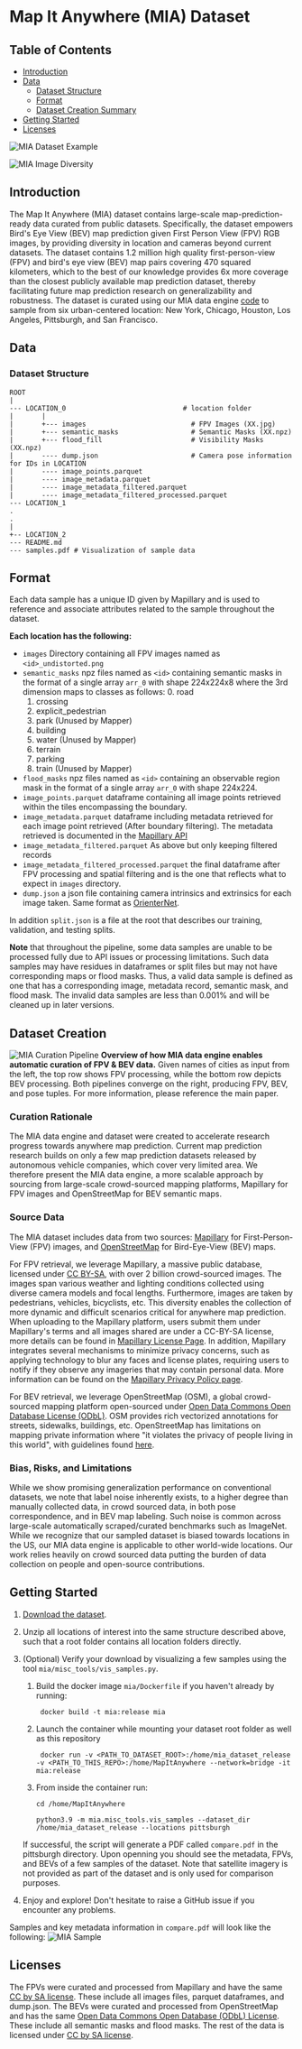 # Map It Anywhere (MIA) Dataset

## Table of Contents
  - [Introduction](#introduction)
  - [Data](#data)
    - [Dataset Structure](#dataset-structure)
    - [Format](#format)
    - [Dataset Creation Summary](#dataset-creation)
  - [Getting Started](#getting-started)
  - [Licenses](#licenses)

![MIA Dataset Example](/assets/mia_dataset_overview.png "MIA Dataset Example")

![MIA Image Diversity](/assets/fpv_diversity.png "MIA Image Diversity")
## Introduction
The Map It Anywhere (MIA) dataset contains large-scale map-prediction-ready data curated from public datasets. 
Specifically, the dataset empowers Bird's Eye View (BEV) map prediction given First Person View (FPV) RGB images, by providing diversity in location and cameras beyond current datasets. The dataset contains 1.2 million high quality first-person-view (FPV) and bird's eye view (BEV) map pairs covering 470 squared kilometers, which to the best of our knowledge provides 6x more coverage than the closest publicly available map prediction dataset, thereby facilitating future map prediction research on generalizability and robustness. The dataset is curated using our MIA data engine [code](https://github.com/MapItAnywhere/MapItAnywhere) to sample from six urban-centered location: New York, Chicago, Houston, Los Angeles, Pittsburgh, and San Francisco.

## Data
### Dataset Structure

```
ROOT
|
--- LOCATION_0                             # location folder
|       |
|       +--- images                          # FPV Images (XX.jpg)
|       +--- semantic_masks                  # Semantic Masks (XX.npz)
|       +--- flood_fill                      # Visibility Masks (XX.npz)
|       ---- dump.json                       # Camera pose information for IDs in LOCATION
|       ---- image_points.parquet
|       ---- image_metadata.parquet
|       ---- image_metadata_filtered.parquet
|       ---- image_metadata_filtered_processed.parquet 
--- LOCATION_1                             
.
.
|
+-- LOCATION_2
--- README.md
--- samples.pdf # Visualization of sample data
```


## Format

Each data sample has a unique ID given by Mapillary and is used to reference and associate attributes related to the sample throughout the dataset.

**Each location has the following:**

- `images` Directory containing all FPV images named as `<id>_undistorted.png`
- `semantic_masks` npz files named as `<id>` containing semantic masks in the format of a single array `arr_0` with shape 224x224x8 where the 3rd dimension maps to classes as follows:
	0. road
	1. crossing
	2. explicit_pedestrian
	3. park (Unused by Mapper)
	4. building
	5. water (Unused by Mapper)
	6. terrain
	7. parking
	8. train (Unused by Mapper)
- `flood_masks` npz files named as `<id>` containing an observable region mask in the format of a single array `arr_0` with shape 224x224.
- `image_points.parquet` dataframe containing all image points retrieved within the tiles encompassing the boundary.
- `image_metadata.parquet` dataframe including metadata retrieved for each image point retrieved (After boundary filtering). The metadata retrieved is documented in the [Mapillary API](https://www.mapillary.com/developer/api-documentation#image)
- `image_metadata_filtered.parquet` As above but only keeping filtered records
- `image_metadata_filtered_processed.parquet` the final dataframe after FPV processing and spatial filtering and is the one that reflects what to expect in `images` directory.
- `dump.json` a json file containing camera intrinsics and extrinsics for each image taken. Same format as [OrienterNet](https://github.com/facebookresearch/OrienterNet).

In addition `split.json` is a file at the root that describes our training, validation, and testing splits.

**Note** that throughout the pipeline, some data samples are unable to be processed fully due to API issues or processing limitations. Such data samples may have residues in dataframes or split files but may not have corresponding maps or flood masks. Thus, a valid data sample is defined as one that has a corresponding image, metadata record, semantic mask, and flood mask. The invalid data samples are less than 0.001% and will be cleaned up in later versions.


## Dataset Creation

![MIA Curation Pipeline](/assets/mia_curation.png "MIA Curation Pipeline")
**Overview of how MIA data engine enables automatic curation of FPV & BEV data.**
Given names of cities as input from the left, the top row shows FPV processing, while the bottom row depicts BEV processing. Both pipelines converge on the right, producing FPV, BEV, and pose tuples. For more information, please reference the main paper.

### Curation Rationale

The MIA data engine and dataset were created to accelerate research progress towards anywhere map prediction. Current map prediction research builds on only a few map prediction datasets released by autonomous vehicle companies, which cover very limited area. We therefore present the MIA data engine, a more scalable approach by sourcing from large-scale crowd-sourced mapping platforms, Mapillary for FPV images and OpenStreetMap for BEV semantic maps. 


### Source Data

The MIA dataset includes data from two sources: [Mapillary](https://www.mapillary.com/) for First-Person-View (FPV) images, and [OpenStreetMap](https://www.openstreetmap.org) for Bird-Eye-View (BEV) maps. 

For FPV retrieval, we leverage Mapillary, a massive public database, licensed under [CC BY-SA](https://creativecommons.org/licenses/by-sa/4.0/), with over 2 billion crowd-sourced images. The images span various weather and lighting conditions collected using diverse camera models and focal lengths. Furthermore, images are taken by pedestrians, vehicles, bicyclists, etc. This diversity enables the collection of more dynamic and difficult scenarios critical for anywhere map prediction.
When uploading to the Mapillary platform, users submit them under Mapillary's terms and all images shared are under a CC-BY-SA license, more details can be found in [Mapillary License Page](https://help.mapillary.com/hc/en-us/articles/115001770409-Licenses).
In addition, Mapillary integrates several mechanisms to minimize privacy concerns, such as applying technology to blur any faces and license plates, requiring users to notify if they observe any imageries that may contain personal data. More information can be found on the [Mapillary Privacy Policy page](https://www.mapillary.com/privacy).

For BEV retrieval, we leverage OpenStreetMap (OSM), a global crowd-sourced mapping platform open-sourced under [Open Data Commons Open Database License (ODbL)](https://opendatacommons.org/licenses/odbl/). OSM provides
rich vectorized annotations for streets, sidewalks, buildings, etc. OpenStreetMap has limitations on mapping private information where "it violates the privacy
of people living in this world", with guidelines found [here](https://wiki.openstreetmap.org/wiki/Limitations_on_mapping_private_information).


### Bias, Risks, and Limitations

While we show promising generalization performance on conventional datasets, we note that label noise inherently exists, to a higher degree 
than manually collected data, in crowd sourced data, in both pose correspondence, and in BEV map labeling. Such noise is common across large-scale
automatically scraped/curated benchmarks such as ImageNet. While we recognize that our sampled dataset is biased towards locations in the US, our MIA data engine is
applicable to other world-wide locations.
Our work relies heavily on crowd sourced data putting the burden of data collection on people and open-source contributions.


## Getting Started
1. [Download the dataset](https://cmu.box.com/s/6tnlvikg1rcsai0ve7t8kgdx9ago9x9q).
2. Unzip all locations of interest into the same structure described above, such that a root folder contains all location folders directly.
3. (Optional) Verify your download by visualizing a few samples using the tool `mia/misc_tools/vis_samples.py`. 
	1. Build the docker image `mia/Dockerfile` if you haven't already by running: 

		    docker build -t mia:release mia
	2. Launch the container while mounting your dataset root folder as well as this repository

			docker run -v <PATH_TO_DATASET_ROOT>:/home/mia_dataset_release -v <PATH_TO_THIS_REPO>:/home/MapItAnywhere --network=bridge -it mia:release
	3. From inside the container run:
		
		   cd /home/MapItAnywhere

           python3.9 -m mia.misc_tools.vis_samples --dataset_dir /home/mia_dataset_release --locations pittsburgh

	If successful, the script will generate a PDF called `compare.pdf` in the pittsburgh directory. Upon openning you should see the metadata, FPVs, and BEVs of a few samples of the dataset. Note that satellite imagery is not provided as part of the dataset and is only used for comparison purposes.

4. Enjoy and explore! Don't hesitate to raise a GitHub issue if you encounter any problems.

Samples and key metadata information in `compare.pdf` will look like the following:
![MIA Sample](/assets/sample_snippet.png "MIA Sample")

## Licenses
The FPVs were curated and processed from Mapillary and have the same [CC by SA license](https://creativecommons.org/licenses/by-sa/4.0/deed.en). These include all images files, parquet dataframes, and dump.json.
The BEVs were curated and processed from OpenStreetMap and has the same [Open Data Commons Open Database  (ODbL)  License](https://opendatacommons.org/licenses/odbl/). These include all semantic masks and flood masks.
The rest of the data is licensed under [CC by SA license](https://creativecommons.org/licenses/by-sa/4.0/deed.en).

